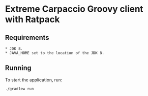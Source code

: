 # Extreme Carpaccio Groovy client with Ratpack

## Requirements

	* JDK 8.
	* JAVA_HOME set to the location of the JDK 8.
	
## Running

To start the application, run:

``` ./gradlew run ```

